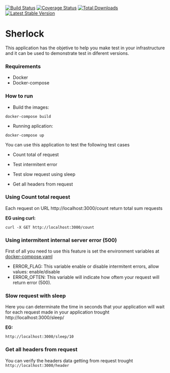 [![Build Status](https://travis-ci.com/github/rafavilvert/sherlock.png)](https://travis-ci.com/github/rafavilvert/sherlock)
[![Coverage Status](https://coveralls.io/repos/rafavilvert/sherlock/badge.png?branch=master)](https://coveralls.io/r/rafavilvert/sherlock?branch=master)
[![Total Downloads](https://poser.pugx.org/rafavilvert/sherlock/d/total.png)](https://packagist.org/packages/rafavilvert/sherlock)
[![Latest Stable Version](https://poser.pugx.org/rafavilvert/sherlock/v/stable.png)](https://packagist.org/packages/rafavilvert/sherlock)

# Sherlock

This application has the objetive to help you make test in your infrastructure and it can be used to demonstrate test in diferent versions.

### Requirements 
* Docker 
* Docker-compose

### How to run
* Build the images: 
```
docker-compose build
```
* Running aplication: 
```
docker-compose up
```

You can use this application to test the following test cases

* Count total of request

* Test intermitent error

* Test slow request using sleep

* Get all headers from request

### Using Count total request
Each request on URL http://localhost:3000/count return total sum requests 

**EG using curl:**

```
curl -X GET http://localhost:3000/count 
```

### Using intermitent internal server error (500)
First of all you need to use this feature is set the environment variables at [docker-compose.yaml](https://github.com/rafavilvert/sherlock/blob/master/docker-compose.yml#L4)

- ERROR_FLAG: This variable enable or disable intermitent errors, allow values: enable/disable
- ERROR_OFTEN: This variable will indicate how oftem your request will return error (500).

### Slow request with sleep
Here you can determinate the time in seconds that your application will wait for each request made in your application trought http://localhost:3000/sleep/

**EG:**
```
http://localhost:3000/sleep/10
```
### Get all headers from request
You can verify the headers data getting from request trought ```http://localhost:3000/header```